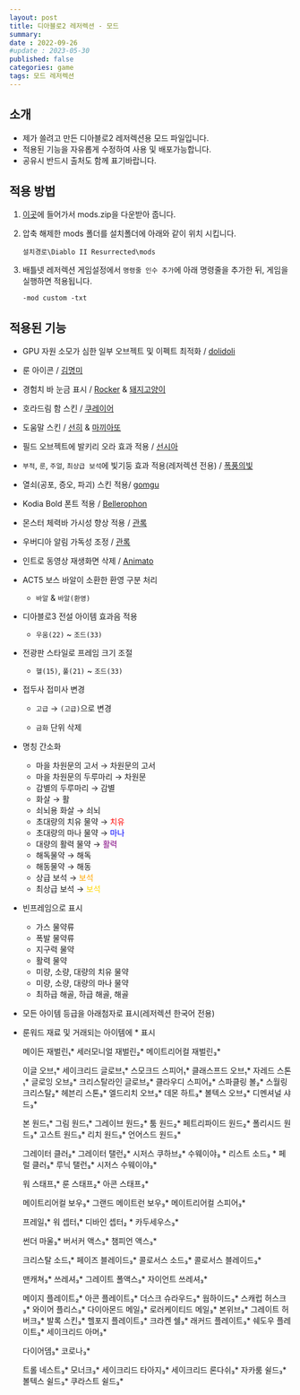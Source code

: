 ```yaml
---
layout: post
title: 디아블로2 레저렉션 - 모드
summary:
date : 2022-09-26
#update : 2023-05-30
published: false
categories: game
tags: 모드 레저렉션
---
```

<h2>소개</h2>

- 제가 쓸려고 만든 디아블로2 레저렉션용 모드 파일입니다.<br />
- 적용된 기능을 자유롭게 수정하여 사용 및 배포가능합니다. 
- 공유시 반드시 출처도 함께 표기바랍니다.

<h2>적용 방법</h2>

1. [이곳](https://github.com/jump0whale/d2r_mod/releases)에 들어가서 mods.zip을 다운받아 줍니다.<br />

2. 압축 해제한 mods 폴더를 설치폴더에 아래와 같이 위치 시킵니다.

	`설치경로\Diablo II Resurrected\mods`

3. 배틀넷 레저렉션 게임설정에서 `명령줄 인수 추가`에 아래 명령줄을 추가한 뒤, 게임을 실행하면 적용됩니다.

	`-mod custom -txt`

<h2>적용된 기능</h2>

- GPU 자원 소모가 심한 일부 오브젝트 및 이펙트 최적화 / [dolidoli](https://www.inven.co.kr/board/diablo2/5842/2218?name=nicname&keyword=dolidoli)

- 룬 아이콘 / [김명미](https://www.inven.co.kr/board/diablo2/5842/3449?name=subject&keyword=%EC%95%84%EC%9D%B4%EC%BD%98) 
	
- 경험치 바 눈금 표시 / [Rocker](https://www.inven.co.kr/board/diablo2/5842?name=nicname&keyword=Rocker&eq=1&iskin=) & [돼지고양이](https://www.inven.co.kr/board/diablo2/5842/3104?name=subject&keyword=%EA%B2%BD%ED%97%98%EC%B9%98)
	
- 호라드림 함 스킨 / [쿠레이어](https://www.inven.co.kr/board/diablo2/5842/73?name=nicname&keyword=%EC%BF%A0%EB%A0%88%EC%9D%B4%EC%96%B4)
	
- 도움말 스킨 / [선히](https://www.inven.co.kr/board/diablo2/5734/1532?name=nicname&keyword=%EC%84%A0%ED%9E%88) &  [마끼아또](https://www.inven.co.kr/board/diablo2/5842/3446)
	
- 필드 오브젝트에 발키리 오라 효과 적용 / [선시아](https://www.inven.co.kr/board/diablo2/5842/1437?name=subject&keyword=%EC%98%A4%EB%B8%8C%EC%A0%9D%ED%8A%B8)

- `부적`, `룬`, `주얼`, `최상급 보석`에 빛기둥 효과 적용(레저렉션 전용) / [폭풍의빛](https://www.inven.co.kr/board/diablo2/5734/2973)
	
- 열쇠(공포, 증오, 파괴) 스킨 적용/ [gomgu](https://www.inven.co.kr/board/diablo2/5734/2508)	

- Kodia Bold 폰트 적용 / [Bellerophon](https://www.inven.co.kr/board/diablo2/5734/1180)

- 몬스터 체력바 가시성 향상 적용 / [관록](https://www.inven.co.kr/board/diablo2/5842?name=nicname&keyword=%EA%B4%80%EB%A1%9D&eq=1&iskin=)

- 우버디아 알림 가독성 조정 / [관록](https://www.inven.co.kr/board/diablo2/5842?name=nicname&keyword=%EA%B4%80%EB%A1%9D&eq=1&iskin=)

- 인트로 동영상 재생화면 삭제 / [Animato](https://www.inven.co.kr/board/diablo2/5734/4063)

- ACT5 보스 바알이 소환한 환영 구분 처리

    - `바알` & `바알(환영)`

- 디아블로3 전설 아이템 효과음 적용

    - `우움(22)` ~ `조드(33)`

- 전광판 스타일로 프레임 크기 조절

    - `헬(15)`, `풀(21)`  ~ `조드(33)`

- 접두사 접미사 변경

    - `고급` → `(고급)`으로 변경 

    - `금화` 단위 삭제

- 명칭 간소화

    - 마을 차원문의 고서  → 차원문의 고서
    - 마을 차원문의 두루마리 → 차원문
    - 감별의 두루마리 → 감별
    - 화살 → 활
    - 쇠뇌용 화살 → 쇠뇌
    - 초대량의 치유 물약 → <a style="color:red">치유</a>
    - 초대량의 마나 물약 → <a style="color:blue">마나</a>
    - 대량의 활력 물약 → <a style="color:purple">활력</a>
    - 해독물약 → 해독
    - 해동물약 → 해동
    - 상급 보석 → <a style="color:orange">보석</a>
    - 최상급 보석 → <a style="color:Gold">보석</a>

- 빈프레임으로 표시

    - 가스 물약류
    - 폭발 물약류
    - 지구력 물약
    - 활력 물약
    - 미량, 소량, 대량의 치유 물약
    - 미량, 소량, 대량의 마나 물약
    - 최하급 해골, 하급 해골, 해골

- 모든 아이템 등급을 아래첨자로 표시(레저렉션 한국어 전용)

- 룬워드  재료 및 거래되는 아이템에 * 표시

    메이든 재벌린₁*
    세러모니얼 재벌린₂*
    메이트리어컬 재벌린₃*

    이글 오브₁*
    세이크리드 글로브₁*
    스모크드 스피어₁*
    클래스프드 오브₁*
    자레드 스톤₁*
    글로잉 오브₂*
    크리스탈라인 글로브₂*
    클라우디 스피어₂*
    스파클링 볼₂*
    스월링 크리스탈₂*
    헤븐리 스톤₃*
    엘드리치 오브₃*
    데몬 하트₃*
    볼텍스 오브₃*
    디멘셔널 샤드₃*	
        
    본 원드₁*
    그림 원드₁*
    그레이브 원드₂*
    툼 원드₂*
    페트리파이드 원드₂*
    폴리시드 원드₃*
    고스트 원드₃*
    리치 원드₃*
    언어스드 원드₃*

    그레이터 클러₂*
    그레이터 탤런₂*
    시저스 쿠하브₂*
    수웨이야₃ *
    리스트 소드₃ *
    페럴 클러₃*
    루닉 탤런₃*
    시저스 수웨이야₃*

    워 스태프₁*
    룬 스태프₂*
    아콘 스태프₃*

    메이트리어컬 보우₃*
    그랜드 메이트런 보우₃*
    메이트리어컬 스피어₃*

    프레일₁*
    워 셉터₁*
    디바인 셉터₂ *
    카두세우스₃*

    썬더 마울₃*
    버서커 액스₃*
    챔피언 액스₃*

    크리스탈 소드₁*
    페이즈 블레이드₃*
    콜로서스 소드₃*
    콜로서스 블레이드₃*

    맨캐쳐₃*
    쓰레셔₃*
    그레이트 폴액스₃*
    자이언트 쓰레셔₃*

    메이지 플레이트₂*
    아콘 플레이트₃*
    더스크 슈라우드₃*
    웜하이드₃*
    스캐럽 허스크₃*
    와이어 플리스₃*
    다이아몬드 메일₃*
    로러케이티드 메일₃*
    본위브₃*
    그레이트 허버크₃*
    발록 스킨₃*
    헬포지 플레이트₃*
    크라켄 쉘₃*
    래커드 플레이트₃*
    쉐도우 플레이트₃*
    세이크리드 아머₃*

    다이어뎀₃*
    코로나₃*

    트롤 네스트₃*
    모너크₃*
    세이크리드 타아지₃*
    세이크리드 론다쉬₃*
    자카룸 쉴드₃*
    볼텍스 쉴드₃*
    쿠라스트 쉴드₃*